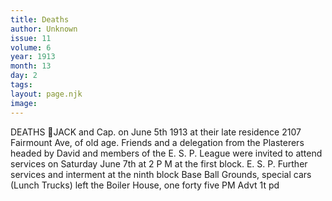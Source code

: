 ```yaml
---
title: Deaths
author: Unknown
issue: 11
volume: 6
year: 1913
month: 13
day: 2
tags:
layout: page.njk
image:
---
```

DEATHS JACK and Cap. on June 5th 1913 at their late residence 2107 Fairmount Ave, of old age. Friends and a delegation from the Plasterers headed by David and members of the E. S. P. League were invited to attend services on Saturday June 7th at 2 P M at the first block. E. S. P. Further services and interment at the ninth block Base Ball Grounds, special cars (Lunch Trucks) left the Boiler House, one forty five PM Advt 1t pd 
